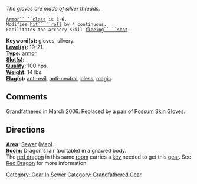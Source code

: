 *The gloves are made of silver threads.*

[`Armor`` ``class`](Armor_Values "wikilink")` is 3-6.`  
`Modifies `[`hit`` ``roll`](Hit_Roll "wikilink")` by 4 continuous.`  
`Facilitates the archery skill `[`fleeing`` ``shot`](Fleeing_Shot "wikilink")`.`

**Keyword(s):** gloves, silvery.  
**[Level(s)](Object_Level "wikilink"):** 19-21.  
**[Type](:Category:_Object_Types "wikilink"):**
[armor](:Category:_Armor "wikilink").  
**[Slot(s)](Object_Slots "wikilink"):** <worn on hands>.  
**[Quality](Object_Quality "wikilink"):** 100 hps.  
**[Weight](Object_Weight "wikilink"):** 14 lbs.  
**[Flag(s)](:Category:_Object_Flags "wikilink"):**
[anti-evil](Anti-Evil_Flag "wikilink"),
[anti-neutral](Anti-Neutral_Flag "wikilink"),
[bless](Bless_Flag "wikilink"), [magic](Magic_Flag "wikilink").  

## Comments

[Grandfathered](:Category:Grandfathered_Gear "wikilink") in March 2006.
Replaced by [a pair of Possum Skin
Gloves](Pair_Of_Possum_Skin_Gloves "wikilink").

## Directions

**[Area](:Category:_Areas "wikilink"):**
[Sewer](:Category:_Sewer "wikilink") ([Map](Sewer_Map "wikilink")).  
**[Room](:Category:_Rooms "wikilink"):** Dragon's lair (portable) in a
gnawed body.  
The [red dragon](Red_Dragon "wikilink") in this same
[room](:Category:_Rooms "wikilink") carries a
[key](:Category:_Keys "wikilink") needed to get this
[gear](:Category:_Gear "wikilink"). See [Red
Dragon](Red_Dragon "wikilink") for more information.

[Category: Gear In Sewer](Category:_Gear_In_Sewer "wikilink") [Category:
Grandfathered Gear](Category:_Grandfathered_Gear "wikilink")
